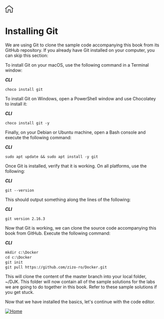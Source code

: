 [![Home](../../img/home.png)](../M-01/README.md)

# Installing Git
We are using Git to clone the sample code accompanying this book from its GitHub repository. If you already have Git installed on your computer, you can skip this section:

To install Git on your macOS, use the following command in a Terminal window:

***CLI***
``` 
choco install git
```

To install Git on Windows, open a PowerShell window and use Chocolatey to install it:

***CLI***
```
choco install git -y
```

Finally, on your Debian or Ubuntu machine, open a Bash console and execute the following command:

***CLI***
``` 
sudo apt update && sudo apt install -y git
```
Once Git is installed, verify that it is working. On all platforms, use the following:

***CLI***
``` 
git --version
```

This should output something along the lines of the following:

***CLI***
```
git version 2.16.3 
```
Now that Git is working, we can clone the source code accompanying this book from GitHub. Execute the following command:

***CLI***
```
mkdir c:\Docker
cd c:\Docker
git init
git pull https://github.com/zizo-ro/Docker.git
```
This will clone the content of the master branch into your local folder, ~/DJK. This folder will now contain all of the sample solutions for the labs we are going to do together in this book. Refer to these sample solutions if you get stuck.

Now that we have installed the basics, let's continue with the code editor.


[![Home](../../img/M-01/up.png)](#installing-git)
